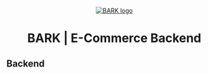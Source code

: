 <p align="center">
  <a href="https://www.barkprotocol.com">
  <picture>
    <source media="(prefers-color-scheme: dark)" srcset="">
    <source media="(prefers-color-scheme: light)" srcset="">
    <img alt="BARK logo" src="">
    </picture>
  </a>
</p>
<h1 align="center">
  BARK | E-Commerce Backend
</h1>

## Backend


